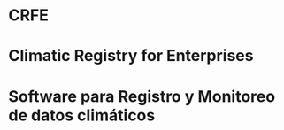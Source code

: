 # CRFE
# Climatic Registry for Enterprises 
# Software para Registro y Monitoreo de datos climáticos
